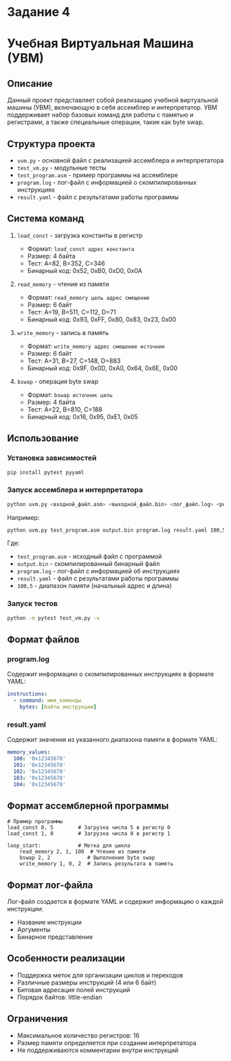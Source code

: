 # Задание 4

# Учебная Виртуальная Машина (УВМ)

## Описание
Данный проект представляет собой реализацию учебной виртуальной машины (УВМ), включающую в себя ассемблер и интерпретатор. УВМ поддерживает набор базовых команд для работы с памятью и регистрами, а также специальные операции, такие как byte swap.

## Структура проекта
- `uvm.py` - основной файл с реализацией ассемблера и интерпретатора
- `test_vm.py` - модульные тесты
- `test_program.asm` - пример программы на ассемблере
- `program.log` - лог-файл с информацией о скомпилированных инструкциях
- `result.yaml` - файл с результатами работы программы

## Система команд
1. `load_const` - загрузка константы в регистр
   - Формат: `load_const адрес константа`
   - Размер: 4 байта
   - Тест: A=82, B=352, C=346
   - Бинарный код: 0x52, 0xB0, 0xD0, 0x0A

2. `read_memory` - чтение из памяти
   - Формат: `read_memory цель адрес смещение`
   - Размер: 6 байт
   - Тест: A=19, B=511, C=112, D=71
   - Бинарный код: 0x93, 0xFF, 0x80, 0x83, 0x23, 0x00

3. `write_memory` - запись в память
   - Формат: `write_memory адрес смещение источник`
   - Размер: 6 байт
   - Тест: A=31, B=27, C=148, D=883
   - Бинарный код: 0x9F, 0x0D, 0xA0, 0x64, 0x6E, 0x00

4. `bswap` - операция byte swap
   - Формат: `bswap источник цель`
   - Размер: 4 байта
   - Тест: A=22, B=810, C=188
   - Бинарный код: 0x16, 0x95, 0xE1, 0x05

## Использование

### Установка зависимостей
```bash
pip install pytest pyyaml
```

### Запуск ассемблера и интерпретатора
```bash
python uvm.py <входной_файл.asm> <выходной_файл.bin> <лог_файл.log> <результат.yaml> <диапазон_памяти>
```

Например:
```bash
python uvm.py test_program.asm output.bin program.log result.yaml 100,5
```

Где:
- `test_program.asm` - исходный файл с программой
- `output.bin` - скомпилированный бинарный файл
- `program.log` - лог-файл с информацией об инструкциях
- `result.yaml` - файл с результатами работы программы
- `100,5` - диапазон памяти (начальный адрес и длина)

### Запуск тестов
```bash
python -m pytest test_vm.py -v
```

## Формат файлов

### program.log
Содержит информацию о скомпилированных инструкциях в формате YAML:
```yaml
instructions:
  - command: имя_команды
    bytes: [байты_инструкции]
```

### result.yaml
Содержит значения из указанного диапазона памяти в формате YAML:
```yaml
memory_values:
  100: '0x12345678'
  101: '0x12345678'
  102: '0x12345678'
  103: '0x12345678'
  104: '0x12345678'
```

## Формат ассемблерной программы
```assembly
# Пример программы
load_const 0, 5        # Загрузка числа 5 в регистр 0
load_const 1, 0        # Загрузка числа 0 в регистр 1

loop_start:            # Метка для цикла
    read_memory 2, 1, 100  # Чтение из памяти
    bswap 2, 2            # Выполнение byte swap
    write_memory 1, 0, 2  # Запись результата в память
```

## Формат лог-файла
Лог-файл создается в формате YAML и содержит информацию о каждой инструкции:
- Название инструкции
- Аргументы
- Бинарное представление

## Особенности реализации
- Поддержка меток для организации циклов и переходов
- Различные размеры инструкций (4 или 6 байт)
- Битовая адресация полей инструкций
- Порядок байтов: little-endian

## Ограничения
- Максимальное количество регистров: 16
- Размер памяти определяется при создании интерпретатора
- Не поддерживаются комментарии внутри инструкций
